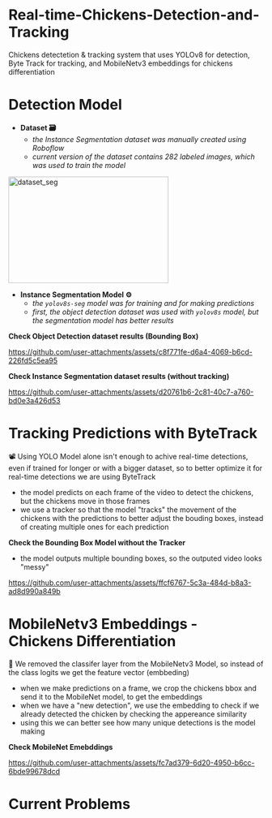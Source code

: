 # Real-time-Chickens-Detection-and-Tracking
Chickens detectetion &amp; tracking system that uses YOLOv8 for detection, Byte Track for tracking, and MobileNetv3 embeddings for chickens differentiation



# **Detection Model**

 * **Dataset 🗃**
   * *the Instance Segmentation dataset was manually created using Roboflow*
   * *current version of the dataset contains 282 labeled images, which was used to train the model*

<img width="316" height="210" alt="dataset_seg" src="https://github.com/user-attachments/assets/620e2f0e-5b2c-4e01-bcec-d88ac15d6acf" />


 * **Instance Segmentation Model ⚙**
   * *the `yolov8s-seg` model was for training and for making predictions*
   * *first, the object detection dataset was used with `yolov8s` model, but the segmentation model has better results*


**Check Object Detection dataset results (Bounding Box)**

https://github.com/user-attachments/assets/c8f771fe-d6a4-4069-b6cd-226fd5c5ea95


**Check Instance Segmentation dataset results (without tracking)**

https://github.com/user-attachments/assets/d20761b6-2c81-40c7-a760-bd0e3a426d53


# Tracking Predictions with ByteTrack

📽 Using YOLO Model alone isn't enough to achive real-time detections, even if trained for longer or with a bigger dataset, so to better optimize it for real-time detections we are using ByteTrack  
  * the model predicts on each frame of the video to detect the chickens, but the chickens move in those frames
  * we use a tracker so that the model "tracks" the movement of the chickens with the predictions to better adjust the bouding boxes, instead of creating multiple ones for each prediction


**Check the Bounding Box Model without the Tracker**
 * the model outputs multiple bounding boxes, so the outputed video looks "messy"

https://github.com/user-attachments/assets/ffcf6767-5c3a-484d-b8a3-ad8d990a849b


# **MobileNetv3 Embeddings - Chickens Differentiation**

🔎 We removed the classifer layer from the MobileNetv3 Model, so instead of the class logits we get the feature vector (embbeding)
   * when we make predictions on a frame, we crop the chickens bbox and send it to the MobileNet model, to get the embeddings
   * when we have a "new detection", we use the embedding to check if we already detected the chicken by checking the appereance similarity
   * using this we can better see how many unique detections is the model making


**Check MobileNet Emebddings**

https://github.com/user-attachments/assets/fc7ad379-6d20-4950-b6cc-6bde99678dcd


# Current Problems












